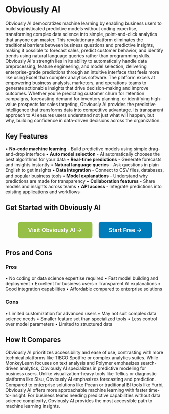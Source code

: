 # Obviously AI

Obviously AI democratizes machine learning by enabling business users to build sophisticated predictive models without coding expertise, transforming complex data science into simple, point-and-click analytics that anyone can master. This revolutionary platform eliminates the traditional barriers between business questions and predictive insights, making it possible to forecast sales, predict customer behavior, and identify trends using natural language queries rather than programming skills. Obviously AI's strength lies in its ability to automatically handle data preprocessing, feature engineering, and model selection, delivering enterprise-grade predictions through an intuitive interface that feels more like using Excel than complex analytics software. The platform excels at empowering business analysts, marketers, and operations teams to generate actionable insights that drive decision-making and improve outcomes. Whether you're predicting customer churn for retention campaigns, forecasting demand for inventory planning, or identifying high-value prospects for sales targeting, Obviously AI provides the predictive intelligence that transforms data into competitive advantage. Its transparent approach to AI ensures users understand not just what will happen, but why, building confidence in data-driven decisions across the organization.

## Key Features

• **No-code machine learning** - Build predictive models using simple drag-and-drop interface
• **Auto model selection** - AI automatically chooses the best algorithms for your data
• **Real-time predictions** - Generate forecasts and insights instantly
• **Natural language queries** - Ask questions in plain English to get insights
• **Data integration** - Connect to CSV files, databases, and popular business tools
• **Model explanations** - Understand why predictions are made for transparency
• **Collaboration features** - Share models and insights across teams
• **API access** - Integrate predictions into existing applications and workflows

## Get Started with Obviously AI

<div style="text-align: center; margin: 2rem 0;">
  <a href="https://www.obviously.ai" target="_blank" rel="noopener noreferrer" style="display: inline-block; background: #96BF47; color: white; padding: 1rem 2rem; text-decoration: none; border-radius: 8px; font-weight: 600; font-size: 1.1rem; margin-right: 1rem;">Visit Obviously AI →</a>
  <a href="https://www.obviously.ai/signup" target="_blank" rel="noopener noreferrer" style="display: inline-block; background: #007cba; color: white; padding: 1rem 2rem; text-decoration: none; border-radius: 8px; font-weight: 600; font-size: 1.1rem;">Start Free →</a>
</div>

## Pros and Cons

### Pros
• No coding or data science expertise required
• Fast model building and deployment
• Excellent for business users
• Transparent AI explanations
• Good integration capabilities
• Affordable compared to enterprise solutions

### Cons
• Limited customization for advanced users
• May not suit complex data science needs
• Smaller feature set than specialized tools
• Less control over model parameters
• Limited to structured data


## How It Compares

Obviously AI prioritizes accessibility and ease of use, contrasting with more technical platforms like TIBCO Spotfire or complex analytics suites. While MonkeyLearn focuses on text analysis and Polymer emphasizes search-driven analytics, Obviously AI specializes in predictive modeling for business users. Unlike visualization-heavy tools like Tellius or diagnostic platforms like Sisu, Obviously AI emphasizes forecasting and prediction. Compared to enterprise solutions like Pecan or traditional BI tools like Yurbi, Obviously AI offers more approachable machine learning with faster time-to-insight. For business teams needing predictive capabilities without data science complexity, Obviously AI provides the most accessible path to machine learning insights.
